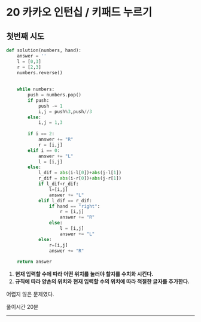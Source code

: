 # 20 카카오 인턴십 / 키패드 누르기

## 첫번째 시도

```python
def solution(numbers, hand):
    answer = ''
    l = [0,3]
    r = [2,3]
    numbers.reverse()
    
    
    while numbers:
        push = numbers.pop()
        if push:
            push -= 1
            i,j = push%3,push//3
        else:
            i,j = 1,3
            
        if i == 2:
            answer += "R"
            r = [i,j]
        elif i == 0:
            answer += "L"
            l = [i,j]
        else:
            l_dif = abs(i-l[0])+abs(j-l[1])
            r_dif = abs(i-r[0])+abs(j-r[1])
            if l_dif<r_dif:
                l=[i,j]
                answer += "L"
            elif l_dif == r_dif:
                if hand == "right":
                    r = [i,j]
                    answer += "R"
                else:
                    l = [i,j]
                    answer += "L"
            else:
                r=[i,j]
                answer += "R"
            
    return answer
```

1. __현재 입력할 수에 따라 어떤 위치를 눌러야 할지를 수치화 시킨다.__
2. __규칙에 따라 양손의 위치와 현재 입력할 수의 위치에 따라 적절한 글자를 추가한다.__

어렵지 않은 문제였다.

풀이시간 20분



---

